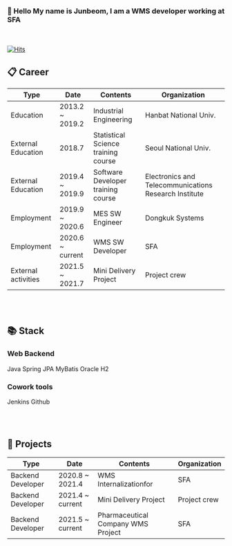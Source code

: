 ### 👋 Hello My name is Junbeom, I am a WMS developer working at SFA

<br/><br/>
[![Hits](https://hits.seeyoufarm.com/api/count/incr/badge.svg?url=https%3A%2F%2Fwww.sfa.co.kr&count_bg=%2379C83D&title_bg=%2379C83D&icon=pinboard.svg&icon_color=%23E7E7E7&title=SFA&edge_flat=true)](https://www.sfa.co.kr/)
## :clipboard: Career
| Type                	| Date            	   | Contents                           	| Organization                                          	|
|---------------------	|-----------------	   |------------------------------------	|-------------------------------------------------------	|
| Education           	| 2013.2 ~ 2019.2 	   | Industrial Engineering             	| Hanbat National Univ.                                   |
| External Education    | 2018.7          	   | Statistical Science training course  | Seoul National Univ.                                    |
| External Education    | 2019.4 ~ 2019.9 	   | Software Developer training course 	| Electronics and Telecommunications Research Institute 	|
| Employment          	| 2019.9 ~ 2020.6 	   | MES SW Engineer                    	| Dongkuk Systems                                       	|
| Employment          	| 2020.6 ~ current     | WMS SW Developer                   	| SFA                                                   	|
| External activities 	| 2021.5 ~ 2021.7 	   | Mini Delivery Project              	| Project crew                                          	|


<br/><br/>
## :books: Stack
### Web Backend
Java Spring JPA MyBatis Oracle H2 

### Cowork tools
Jenkins Github

<br/><br/>
## :office: Projects
| Type                	| Date            	   | Contents                           	| Organization                                          	|
|---------------------	|-----------------	   |------------------------------------	|-------------------------------------------------------	|
| Backend Developer   	| 2020.8 ~ 2021.4 	   | WMS Internalizationfor               | SFA                                                     |
| Backend Developer     | 2021.4 ~ current     | Mini Delivery Project                | Project crew                                            |
| Backend Developer     | 2021.5 ~ current 	   | Pharmaceutical Company WMS Project 	| SFA                                                   	|

<!--

**skier5000/skier5000** is a ✨ _special_ ✨ repository because its `README.md` (this file) appears on your GitHub profile.
[![Anurag's GitHub stats](https://github-readme-stats.vercel.app/api?username=skier5000)](https://github.com/anuraghazra/github-readme-stats)
Here are some ideas to get you started:

- 🔭 I’m currently working on ...
- 🌱 I’m currently learning ...
- 👯 I’m looking to collaborate on ...
- 🤔 I’m looking for help with ...
- 💬 Ask me about ...
- 📫 How to reach me: ...
- 😄 Pronouns: ...
- ⚡ Fun fact: ...
-->

<!--
취업리스트
오픈서베이 : https://programmers.co.kr/job_positions/2571
마이리얼트립 : https://programmers.co.kr/job_positions/3127
쿠팡 : https://programmers.co.kr/job_positions/3761

-->

<!--
꾸미기리스트
이모티콘사용 페이지 : https://www.webfx.com/tools/emoji-cheat-sheet/

-->
